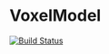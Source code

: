 # VoxelModel

[![Build Status](https://github.com/akjake616/VoxelModel.jl/actions/workflows/CI.yml/badge.svg?branch=master)](https://github.com/akjake616/VoxelModel.jl/actions/workflows/CI.yml?query=branch%3Amaster)
